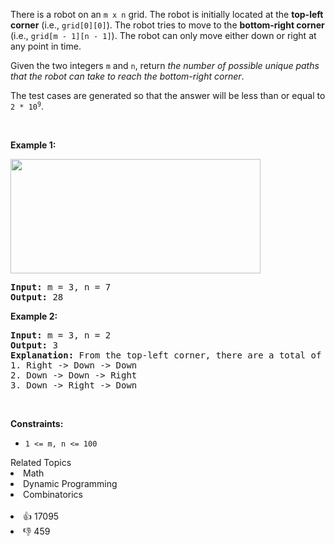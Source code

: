 <p>There is a robot on an <code>m x n</code> grid. The robot is initially located at the <strong>top-left corner</strong> (i.e., <code>grid[0][0]</code>). The robot tries to move to the <strong>bottom-right corner</strong> (i.e., <code>grid[m - 1][n - 1]</code>). The robot can only move either down or right at any point in time.</p>

<p>Given the two integers <code>m</code> and <code>n</code>, return <em>the number of possible unique paths that the robot can take to reach the bottom-right corner</em>.</p>

<p>The test cases are generated so that the answer will be less than or equal to <code>2 * 10<sup>9</sup></code>.</p>

<p>&nbsp;</p> 
<p><strong class="example">Example 1:</strong></p> 
<img src="https://assets.leetcode.com/uploads/2018/10/22/robot_maze.png" style="width: 400px; height: 183px;" /> 
<pre>
<strong>Input:</strong> m = 3, n = 7
<strong>Output:</strong> 28
</pre>

<p><strong class="example">Example 2:</strong></p>

<pre>
<strong>Input:</strong> m = 3, n = 2
<strong>Output:</strong> 3
<strong>Explanation:</strong> From the top-left corner, there are a total of 3 ways to reach the bottom-right corner:
1. Right -&gt; Down -&gt; Down
2. Down -&gt; Down -&gt; Right
3. Down -&gt; Right -&gt; Down
</pre>

<p>&nbsp;</p> 
<p><strong>Constraints:</strong></p>

<ul> 
 <li><code>1 &lt;= m, n &lt;= 100</code></li> 
</ul>

<div><div>Related Topics</div><div><li>Math</li><li>Dynamic Programming</li><li>Combinatorics</li></div></div><br><div><li>👍 17095</li><li>👎 459</li></div>